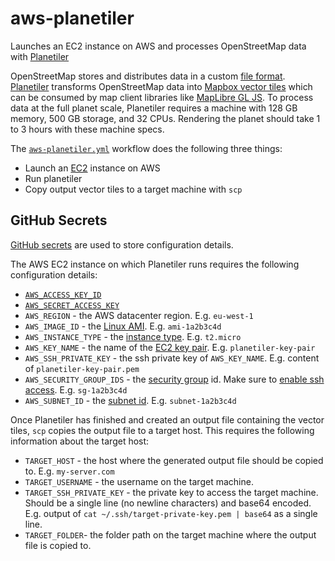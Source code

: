 # aws-planetiler
Launches an EC2 instance on AWS and processes OpenStreetMap data with [Planetiler](https://github.com/onthegomap/planetiler)

OpenStreetMap stores and distributes data in a custom [file format](https://wiki.openstreetmap.org/wiki/OSM_file_formats).  [Planetiler](https://github.com/onthegomap/planetiler) transforms OpenStreetMap data into [Mapbox vector tiles](https://docs.mapbox.com/data/tilesets/guides/vector-tiles-introduction/) which can be consumed by map client libraries like [MapLibre GL JS](https://github.com/maplibre/maplibre-gl-js). To process data at the full planet scale, Planetiler requires a machine with 128 GB memory, 500 GB storage, and 32 CPUs. Rendering the planet should take 1 to 3 hours with these machine specs. 

The [`aws-planetiler.yml`](./.github/workflows/aws-planetiler.yml) workflow does the following three things:

 * Launch an [EC2](https://aws.amazon.com/ec2/) instance on AWS
 * Run planetiler
 * Copy output vector tiles to a target machine with `scp`

## GitHub Secrets

[GitHub secrets](https://docs.github.com/en/actions/security-guides/encrypted-secrets) are used to store configuration details.

The AWS EC2 instance on which Planetiler runs requires the following configuration details:

 * [`AWS_ACCESS_KEY_ID`](https://docs.aws.amazon.com/cli/latest/userguide/cli-configure-quickstart.html#cli-configure-quickstart-creds)
 * [`AWS_SECRET_ACCESS_KEY`](https://docs.aws.amazon.com/cli/latest/userguide/cli-configure-quickstart.html#cli-configure-quickstart-creds)
 * `AWS_REGION` - the AWS datacenter region. E.g. `eu-west-1`
 * `AWS_IMAGE_ID` - the [Linux AMI](https://docs.aws.amazon.com/AWSEC2/latest/UserGuide/finding-an-ami.html). E.g. `ami-1a2b3c4d`
 * `AWS_INSTANCE_TYPE` - the [instance type](https://aws.amazon.com/ec2/instance-types/). E.g. `t2.micro`
 * `AWS_KEY_NAME` - the name of the [EC2 key pair](https://docs.aws.amazon.com/AWSEC2/latest/UserGuide/ec2-key-pairs.html). E.g. `planetiler-key-pair`
 * `AWS_SSH_PRIVATE_KEY` - the ssh private key of `AWS_KEY_NAME`. E.g. content of `planetiler-key-pair.pem`
 * `AWS_SECURITY_GROUP_IDS` - the [security group](https://docs.aws.amazon.com/AWSEC2/latest/UserGuide/ec2-security-groups.html) id. Make sure to [enable ssh access](https://docs.aws.amazon.com/vpc/latest/userguide/VPC_SecurityGroups.html#SG_Changing_Group_Membership). E.g. `sg-1a2b3c4d`
 * `AWS_SUBNET_ID` - the [subnet id](https://docs.aws.amazon.com/cli/latest/reference/ec2/describe-subnets.html). E.g. `subnet-1a2b3c4d`

 Once Planetiler has finished and created an output file containing the vector tiles, `scp` copies the output file to a target host. This requires the following information about the target host:

 * `TARGET_HOST` - the host where the generated output file should be copied to. E.g. `my-server.com`
 * `TARGET_USERNAME` - the username on the target machine.
 * `TARGET_SSH_PRIVATE_KEY` - the private key to access the target machine. Should be a single line (no newline characters) and base64 encoded. E.g. output of `cat ~/.ssh/target-private-key.pem | base64` as a single line.
 * `TARGET_FOLDER`- the folder path on the target machine where the output file is copied to.
